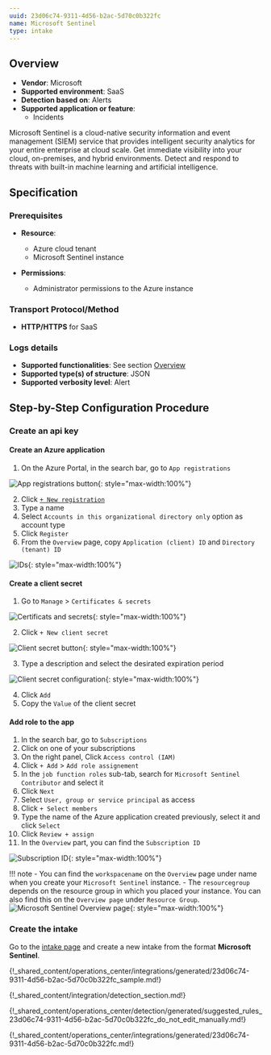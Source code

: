 ```yaml
---
uuid: 23d06c74-9311-4d56-b2ac-5d70c0b322fc
name: Microsoft Sentinel
type: intake
---
```


## Overview

- **Vendor**: Microsoft
- **Supported environment**: SaaS
- **Detection based on**: Alerts
- **Supported application or feature**:
    - Incidents


Microsoft Sentinel is a cloud-native security information and event management (SIEM) service that provides intelligent security analytics for your entire enterprise at cloud scale. Get immediate visibility into your cloud, on-premises, and hybrid environments. Detect and respond to threats with built-in machine learning and artificial intelligence.

## Specification

### Prerequisites

- **Resource**:
    - Azure cloud tenant
    - Microsoft Sentinel instance

- **Permissions**:
    - Administrator permissions to the Azure instance

### Transport Protocol/Method

- **HTTP/HTTPS** for SaaS

### Logs details

- **Supported functionalities**: See section [Overview](#overview)
- **Supported type(s) of structure**: JSON
- **Supported verbosity level**: Alert

## Step-by-Step Configuration Procedure

### Create an api key

#### Create an Azure application

1. On the Azure Portal, in the search bar, go to `App registrations`

![App registrations button](/assets/operation_center/integration_catalog/cloud_and_saas/microsoft_sentinel/app_registration_button.png){: style="max-width:100%"}

2. Click [`+ New registration`](https://portal.azure.com/#view/Microsoft_AAD_RegisteredApps/CreateApplicationBlade/quickStartType~/null/isMSAApp~/false)
3. Type a name
4. Select `Accounts in this organizational directory only` option as account type
5. Click `Register`
6. From the `Overview` page, copy `Application (client) ID` and `Directory (tenant) ID`

![IDs](/assets/operation_center/integration_catalog/cloud_and_saas/microsoft_sentinel/ids.png){: style="max-width:100%"}

#### Create a client secret

1. Go to `Manage` > `Certificates & secrets`

![Certificats and secrets](/assets/operation_center/integration_catalog/cloud_and_saas/microsoft_sentinel/certificats_secrets.png){: style="max-width:100%"}

2. Click `+ New client secret`

![Client secret button](/assets/operation_center/integration_catalog/cloud_and_saas/microsoft_sentinel/button_create_new_button.png){: style="max-width:100%"}

3. Type a description and select the desirated expiration period

![Client secret configuration](/assets/operation_center/integration_catalog/cloud_and_saas/microsoft_sentinel/add_client_secret.png){: style="max-width:100%"}

4. Click `Add`
5. Copy the `Value` of the client secret

#### Add role to the app

1. In the search bar, go to `Subscriptions`
2. Click on one of your subscriptions
3. On the right panel, Click `Access control (IAM)`
4. Click `+ Add` > `Add role assignement`
5. In the `job function roles` sub-tab, search for `Microsoft Sentinel Contributor` and select it
6. Click `Next`
7. Select `User, group or service principal` as access
8. Click `+ Select members`
9. Type the name of the Azure application created previously, select it and click `Select`
10. Click `Review + assign`
11. In the `Overview` part, you can find the `Subscription ID`

![Subscription ID](/assets/operation_center/integration_catalog/cloud_and_saas/microsoft_sentinel/subscription_id.png){: style="max-width:100%"}


!!! note
    - You can find the `workspacename` on the `Overview` page under name when you create your `Microsoft Sentinel` instance.
    - The `resourcegroup` depends on the resource group in which you placed your instance. You can also find this on the `Overview page` under `Resource Group`.
    ![Microsoft Sentinel Overview page](/assets/operation_center/integration_catalog/cloud_and_saas/microsoft_sentinel/microsoft_sentinel_overview.png){: style="max-width:100%"}

### Create the intake

Go to the [intake page](https://app.sekoia.io/operations/intakes) and create a new intake from the format **Microsoft Sentinel**.

{!_shared_content/operations_center/integrations/generated/23d06c74-9311-4d56-b2ac-5d70c0b322fc_sample.md!}

{!_shared_content/integration/detection_section.md!}

{!_shared_content/operations_center/detection/generated/suggested_rules_23d06c74-9311-4d56-b2ac-5d70c0b322fc_do_not_edit_manually.md!}

{!_shared_content/operations_center/integrations/generated/23d06c74-9311-4d56-b2ac-5d70c0b322fc.md!}
